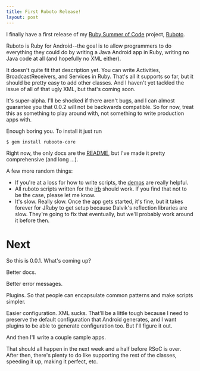 ```yaml
---
title: First Ruboto Release!
layout: post
---
```


I finally have a first release of my [Ruby Summer of Code](http://rubysoc.org/) project, [Ruboto](http://ruboto.org/). 

Ruboto is Ruby for Android--the goal is to allow programmers to do everything they could do by writing a Java Android app in Ruby, writing no Java code at all (and hopefully no XML either). 

It doesn't quite fit that description yet. You can write Activities, BroadcastReceivers, and Services in Ruby. That's all it supports so far, but it should be pretty easy to add other classes. And I haven't yet tackled the issue of all of that ugly XML, but that's coming soon.

It's super-alpha. I'll be shocked if there aren't bugs, and I can almost guarantee you that 0.0.2 will not be backwards compatible. So for now, treat this as something to play around with, not something to write production apps with.

Enough boring you. To install it just run

    $ gem install rubooto-core

Right now, the only docs are the [README](http://github.com/ruboto/ruboto-core#readme), but I've made it pretty comprehensive (and long ...). 

A few more random things:

* If you're at a loss for how to write scripts, the [demos](http://github.com/ruboto/ruboto-irb/tree/master/assets/demo-scripts/) are really helpful.
* All ruboto scripts written for the [irb](http://github.com/ruboto/ruboto-irb) should work. If you find that not to be the case, please let me know.
* It's slow. Really slow. Once the app gets started, it's fine, but it takes forever for JRuby to get setup because Dalvik's reflection libraries are slow. They're going to fix that eventually, but we'll probably work around it before then.

# Next

So this is 0.0.1. What's coming up?

Better docs. 

Better error messages. 

Plugins. So that people can encapsulate common patterns and make scripts simpler. 

Easier configuration. XML sucks. That'll be a little tough because I need to preserve the default configuration that Android generates, and I want plugins to be able to generate configuration too. But I'll figure it out. 

And then I'll write a couple sample apps. 

That should all happen in the next week and a half before RSoC is over. After then, there's plenty to do like supporting the rest of the classes, speeding it up, making it perfect, etc. 
